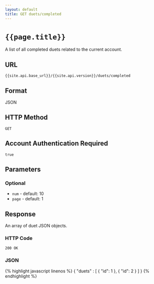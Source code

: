 ```yaml
---
layout: default
title: GET duets/completed
---
```

# `{{page.title}}`

A list of all completed duets related to the current account.

## URL

`{{site.api.base_url}}/{{site.api.version}}/duets/completed`

## Format

JSON

## HTTP Method

`GET`

## Account Authentication Required

`true`

## Parameters

### Optional

* `num` - default: 10
* `page` - default: 1

## Response

An array of duet JSON objects.

### HTTP Code

`200 OK`

### JSON

{% highlight javascript linenos %}
{
  "duets" : [
    {
      "id": 1
    },
    {
      "id": 2
    }
  ]
}
{% endhighlight %}